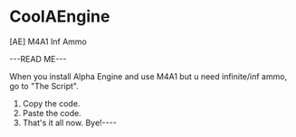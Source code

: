 # CoolAEngine
[AE] M4A1 Inf Ammo


---READ ME---

When you install Alpha Engine and use M4A1 but u need infinite/inf ammo, go to "The Script".

1. Copy the code.
2. Paste the code.
3. That's it all now. Bye!----
